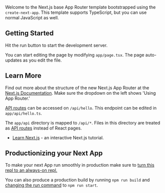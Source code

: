 Welcome to the Next.js base App Router template bootstrapped using the `create-next-app`. This template supports TypeScript, but you can use normal JavaScript as well.

## Getting Started
Hit the run button to start the development server.

You can start editing the page by modifying `app/page.tsx`. The page auto-updates as you edit the file.

## Learn More
Find out more about the structure of the new Next.js App Router at the [Next.js Documentation](https://nextjs.org/docs). Make sure the dropdown on the left shows 'Using App Router.'

[API routes](https://nextjs.org/docs/api-routes/introduction) can be accessed on `/api/hello`. This endpoint can be edited in `app/api/hello.ts`.

The `app/api` directory is mapped to `/api/*`. Files in this directory are treated as [API routes](https://nextjs.org/docs/api-routes/introduction) instead of React pages.

- [Learn Next.js](https://nextjs.org/learn) - an interactive Next.js tutorial.

## Productionizing your Next App
To make your next App run smoothly in production make sure to [turn this repl to an always-on repl.](https://docs.replit.com/hosting/enabling-always-on)

You can also produce a production build by running `npm run build` and [changing the run command](https://docs.replit.com/programming-ide/configuring-repl#run) to `npm run start`.
